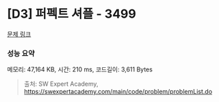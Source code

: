 # [D3] 퍼펙트 셔플 - 3499 

[문제 링크](https://swexpertacademy.com/main/code/problem/problemDetail.do?contestProbId=AWGsRbk6AQIDFAVW) 

### 성능 요약

메모리: 47,164 KB, 시간: 210 ms, 코드길이: 3,611 Bytes



> 출처: SW Expert Academy, https://swexpertacademy.com/main/code/problem/problemList.do